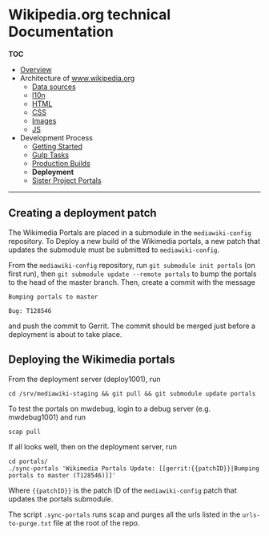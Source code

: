 # Wikipedia.org technical Documentation
**TOC**

- [Overview](../README.md)
- Architecture of www.wikipedia.org
	- [Data sources](../architecture/data.md)
	- [l10n](../architecture/l10n.md)
	- [HTML](../architecture/html.md)
	- [CSS](../architecture/css.md)
	- [Images](../architecture/images.md)
	- [JS](../architecture/javascript.md)
- Development Process
	- [Getting Started](getting_started.md)
	- [Gulp Tasks](gulp.md)
	- [Production Builds](prod.md)
	- **Deployment**
	- [Sister Project Portals](sister_portals.md)

---

## Creating a deployment patch

The Wikimedia Portals are placed in a submodule in the `mediawiki-config` repository. To Deploy a new build of the Wikimedia portals, a new patch that updates the submodule must be submitted to `mediawiki-config`.

From the `mediawiki-config` repository, run `git submodule init portals` (on first run), then `git submodule update --remote portals` to bump the portals to the head of the master branch. Then, create a commit with the message

```
Bumping portals to master

Bug: T128546
```

and push the commit to Gerrit. The commit should be merged just before a deployment is about to take place.

## Deploying the Wikimedia portals
From the deployment server (deploy1001), run

```
cd /srv/mediawiki-staging && git pull && git submodule update portals
```

To test the portals on mwdebug, login to a debug server (e.g. mwdebug1001) and run

```
scap pull
```

If all looks well, then on the deployment server, run

```
cd portals/
./sync-portals 'Wikimedia Portals Update: [[gerrit:{{patchID}}|Bumping portals to master (T128546)]]'
```

Where `{{patchID}}` is the patch ID of the `mediawiki-config` patch that updates the portals submodule.

The script `.sync-portals` runs scap and purges all the urls listed in the `urls-to-purge.txt` file at the root of the repo.
